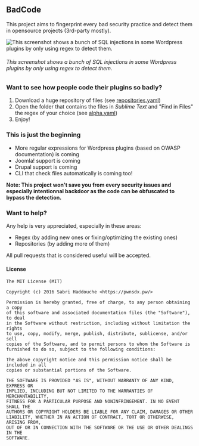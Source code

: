## BadCode

This project aims to fingerprint every bad security practice and detect them in opensource projects (3rd-party mostly).

![This screenshot shows a bunch of SQL injections in some Wordpress plugins by only using regex to detect them.](https://raw.githubusercontent.com/pwnsdx/BadCode/master/screenshot.png)

###### This screenshot shows a bunch of SQL injections in some Wordpress plugins by only using regex to detect them.

### Want to see how people code their plugins so badly?

1. Download a huge repository of files (see [repositories.yaml](https://github.com/pwnsdx/BadCode/blob/master/repositories.yaml))
2. Open the folder that contains the files in *Sublime Text* and "Find in Files" the regex of your choice (see [alpha.yaml](https://github.com/pwnsdx/BadCode/blob/master/alpha.yaml))
3. Enjoy!

### This is just the beginning

- More regular expressions for Wordpress plugins (based on OWASP documentation) is coming
- Joomla! support is coming
- Drupal support is coming
- CLI that check files automatically is coming too!

**Note: This project won't save you from every security issues and especially intentionnal backdoor as the code can be obfuscated to bypass the detection.**

### Want to help?

Any help is very appreciated, especially in these areas:

- Regex (by adding new ones or fixing/optimizing the existing ones)
- Repositories (by adding more of them)

All pull requests that is considered useful will be accepted.

#### License

```
The MIT License (MIT)

Copyright (c) 2016 Sabri Haddouche <https://pwnsdx.pw/>

Permission is hereby granted, free of charge, to any person obtaining a copy
of this software and associated documentation files (the "Software"), to deal
in the Software without restriction, including without limitation the rights
to use, copy, modify, merge, publish, distribute, sublicense, and/or sell
copies of the Software, and to permit persons to whom the Software is
furnished to do so, subject to the following conditions:

The above copyright notice and this permission notice shall be included in all
copies or substantial portions of the Software.

THE SOFTWARE IS PROVIDED "AS IS", WITHOUT WARRANTY OF ANY KIND, EXPRESS OR
IMPLIED, INCLUDING BUT NOT LIMITED TO THE WARRANTIES OF MERCHANTABILITY,
FITNESS FOR A PARTICULAR PURPOSE AND NONINFRINGEMENT. IN NO EVENT SHALL THE
AUTHORS OR COPYRIGHT HOLDERS BE LIABLE FOR ANY CLAIM, DAMAGES OR OTHER
LIABILITY, WHETHER IN AN ACTION OF CONTRACT, TORT OR OTHERWISE, ARISING FROM,
OUT OF OR IN CONNECTION WITH THE SOFTWARE OR THE USE OR OTHER DEALINGS IN THE
SOFTWARE.
```

